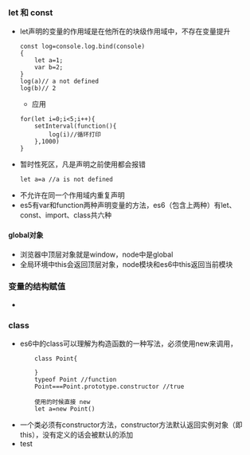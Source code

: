 ### let 和 const
+ let声明的变量的作用域是在他所在的块级作用域中，不存在变量提升
    ```
    const log=console.log.bind(console)
    {
        let a=1;
        var b=2;
    }
    log(a)// a not defined
    log(b)// 2
    ```
    + 应用
    ```
    for(let i=0;i<5;i++){
        setInterval(function(){
            log(i)//循环打印
        },1000)
    }
    ``` 
+ 暂时性死区，凡是声明之前使用都会报错
    ```
    let a=a //a is not defined
    ```
+ 不允许在同一个作用域内重复声明
+ es5有var和function两种声明变量的方法，es6（包含上两种）有let、const、import、class共六种
#### global对象
+ 浏览器中顶层对象就是window，node中是global
+ 全局环境中this会返回顶层对象，node模块和es6中this返回当前模块

### 变量的结构赋值
+ 

### class
+ es6中的class可以理解为构造函数的一种写法，必须使用new来调用，
    ```
        class Point{

        }
        typeof Point //function
        Point===Point.prototype.constructor //true

        使用的时候直接 new
        let a=new Point()
    ```
+ 一个类必须有constructor方法，constructor方法默认返回实例对象（即this），没有定义的话会被默认的添加
+ test
